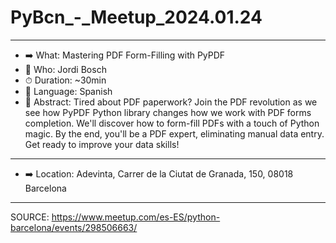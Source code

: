 # PyBcn_-_Meetup_2024.01.24

---

- ➡️ What: Mastering PDF Form-Filling with PyPDF
- 📢 Who: Jordi Bosch
- ⏱ Duration: ~30min
- 👅 Language: Spanish
- 🧐 Abstract: Tired about PDF paperwork? Join the PDF revolution as we see how PyPDF Python library changes how we work with PDF forms completion. We'll discover how to form-fill PDFs with a touch of Python magic. By the end, you'll be a PDF expert, eliminating manual data entry. Get ready to improve your data skills!
----
- ➡️ Location: Adevinta, Carrer de la Ciutat de Granada, 150, 08018 Barcelona

----

SOURCE: https://www.meetup.com/es-ES/python-barcelona/events/298506663/
